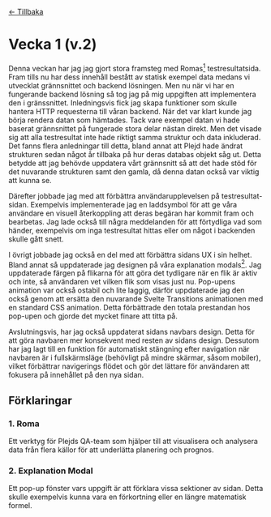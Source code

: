 [← Tillbaka](../README.md)

# Vecka 1 (v.2)

Denna veckan har jag jag gjort stora framsteg med Romas[<sup>1</sup>](#1-roma) testresultatsida. Fram tills nu har dess innehåll bestått av statisk exempel data medans vi utvecklat grännsnittet och backend lösningen. Men nu när vi har en fungerande backend lösning så tog jag på mig uppgiften att implementera den i gränssnittet. Inledningsvis fick jag skapa funktioner som skulle hantera HTTP requesterna till våran backend. När det var klart kunde jag börja rendera datan som hämtades. Tack vare exempel datan vi hade baserat grännsnittet på fungerade stora delar nästan direkt. Men det visade sig att alla testresultat inte hade riktigt samma struktur och data inkluderad. Det fanns flera anledningar till detta, bland annat att Plejd hade ändrat strukturen sedan något år tillbaka på hur deras databas objekt såg ut. Detta betydde att jag behövde uppdatera vårt grännsnitt så att det hade stöd för det nuvarande strukturen samt den gamla, då denna datan också var viktig att kunna se.

Därefter jobbade jag med att förbättra användarupplevelsen på testresultat-sidan. Exempelvis implementerade jag en laddsymbol för att ge våra användare en visuell återkoppling att deras begäran har kommit fram och bearbetas. Jag lade också till några meddelanden för att förtydliga vad som händer, exempelvis om inga testresultat hittas eller om något i backenden skulle gått snett.

I övrigt jobbade jag också en del med att förbättra sidans UX i sin helhet. Bland annat så uppdaterade jag designen på våra explanation modals[<sup>2</sup>](#2-explanation-modal). Jag uppdaterade färgen på flikarna för att göra det tydligare när en flik är aktiv och inte, så användaren vet vilken flik som visas just nu. Pop-upens animation var också ostabil och lite laggig, därför uppdaterade jag den också genom att ersätta den nuvarande Svelte Transitions animationen med en standard CSS animation. Detta förbättrade den totala prestandan hos pop-upen och gjorde det mycket finare att titta på.

Avslutningsvis, har jag också uppdaterat sidans navbars design. Detta för att göra navbaren mer konsekvent med resten av sidans design. Dessutom har jag lagt till en funktion för automatiskt stängning efter navigation när navbaren är i fullskärmsläge (behövligt på mindre skärmar, såsom mobiler), vilket förbättrar navigerings flödet och gör det lättare för användaren att fokusera på innehållet på den nya sidan.

## Förklaringar

### 1. Roma

Ett verktyg för Plejds QA-team som hjälper till att visualisera och analysera data från flera källor för att underlätta planering och prognos.

### 2. Explanation Modal

Ett pop-up fönster vars uppgift är att förklara vissa sektioner av sidan. Detta skulle exempelvis kunna vara en förkortning eller en längre matematisk formel.
